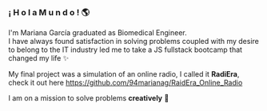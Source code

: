 ### ¡ H o l a    M u n d o ! :earth_americas:

I'm Mariana García graduated as Biomedical Engineer.  
I have always found satisfaction in solving problems coupled with my desire to belong to the IT industry led me to take a JS fullstack bootcamp that changed my life ✨   
   
My final project was a simulation of an online radio, I called it **RadiEra**, check it out here https://github.com/94marianag/RaidEra_Online_Radio  
  
  I am on a mission to solve problems **creatively** :rocket:

<!--
**94marianag/94marianag** is a ✨ _special_ ✨ repository because its `README.md` (this file) appears on your GitHub profile.

Here are some ideas to get you started:

- 🔭 I’m currently working on ...
- 🌱 I’m currently learning ...
- 👯 I’m looking to collaborate on ...
- 🤔 I’m looking for help with ...
- 💬 Ask me about ...
- 📫 How to reach me: ...
- 😄 Pronouns: ...
- ⚡ Fun fact: ...
-->
